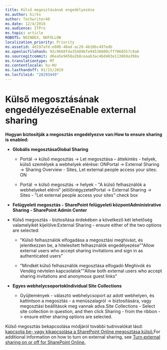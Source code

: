 ```yaml
---
title: Külső megosztásának engedélyezése
ms.author: kirks
author: Techwriter40
ms.date: 12/4/2018
ms.audience: ITPro
ms.topic: article
ROBOTS: NOINDEX, NOFOLLOW
localization_priority: Priority
ms.assetid: 4d197afd-e806-40ad-ac20-4b10bc497edb
ms.openlocfilehash: 92c9660fda35489bfe94538800cff7060557c9a6
ms.sourcegitcommit: d6ea5e9458a2b8ceaab3ac4bd483e1130b9a398a
ms.translationtype: MT
ms.contentlocale: hu-HU
ms.lasthandoff: 01/15/2019
ms.locfileid: "28293449"
---
```

# <a name="enable-external-sharing"></a><span data-ttu-id="757be-102">Külső megosztásának engedélyezése</span><span class="sxs-lookup"><span data-stu-id="757be-102">Enable external sharing</span></span>

 <span data-ttu-id="757be-103">**Hogyan biztosítják a megosztás engedélyezve van:**</span><span class="sxs-lookup"><span data-stu-id="757be-103">**How to ensure sharing is enabled:**</span></span>
  
- <span data-ttu-id="757be-104">**Globális megosztása**</span><span class="sxs-lookup"><span data-stu-id="757be-104">**Global Sharing**</span></span>
    
  - <span data-ttu-id="757be-105">Portál -\> külső megosztás -\> Let megosztása – áttekintés - helyek, külső személyek a webhelyek elérése: ON</span><span class="sxs-lookup"><span data-stu-id="757be-105">Portal -\> External Sharing -\> Sharing Overview - Sites, Let external people access your sites: ON</span></span>
    
  - <span data-ttu-id="757be-106">Portál -\> külső megosztás -\> helyek - "A külső felhasználók a webhelyeket elérni" jelölőnégyzetet</span><span class="sxs-lookup"><span data-stu-id="757be-106">Portal -\> External Sharing -\> Sites - "Let external people access your sites" check box</span></span>
    
- <span data-ttu-id="757be-107">**Felügyeleti megosztás - SharePoint felügyeleti központ**</span><span class="sxs-lookup"><span data-stu-id="757be-107">**Administrative Sharing - SharePoint Admin Center**</span></span>
    
- <span data-ttu-id="757be-108">Külső megosztás - biztosítása érdekében a következő két lehetőség valamelyikét kijelölve:</span><span class="sxs-lookup"><span data-stu-id="757be-108">External Sharing - ensure either of the two options are selected:</span></span>
    
  - <span data-ttu-id="757be-109">"Külső felhasználók elfogadása a megosztási meghívást, és jelentkezzen be, a hitelesített felhasználók engedélyezése"</span><span class="sxs-lookup"><span data-stu-id="757be-109">"Allow external users who accept sharing invitations and sign in as authenticated users"</span></span>
    
  - <span data-ttu-id="757be-110">"Mindkét külső felhasználók megosztása elfogadó Meghívók és Vendég névtelen kapcsolatok"</span><span class="sxs-lookup"><span data-stu-id="757be-110">"Allow both external users who accept sharing invitations and anonymous guest links"</span></span>
    
- <span data-ttu-id="757be-111">**Egyes webhelycsoportok**</span><span class="sxs-lookup"><span data-stu-id="757be-111">**Individual Site Collections**</span></span>
    
  - <span data-ttu-id="757be-112">Gyűjtemények - választó webhelycsoport az adott webhelyen, és kattintson a megosztás - a menüszalagról -\> biztosítására, vagy megosztási beállítások meg vannak adva.</span><span class="sxs-lookup"><span data-stu-id="757be-112">Site Collections - Select site collection in question, and then click Sharing - from the ribbon -\> ensure either sharing options are selected.</span></span>
    
<span data-ttu-id="757be-113">Külső megosztás bekapcsolása módjáról további tudnivalókat lásd: [kapcsolja be- vagy kikapcsolása a SharePoint Online megosztása külső.](https://go.microsoft.com/fwlink/?linkid=2047681&amp;clcid=0x409)</span><span class="sxs-lookup"><span data-stu-id="757be-113">For additional information on how to turn on external sharing, see [Turn external sharing on or off for SharePoint Online.](https://go.microsoft.com/fwlink/?linkid=2047681&amp;clcid=0x409)</span></span>
  


